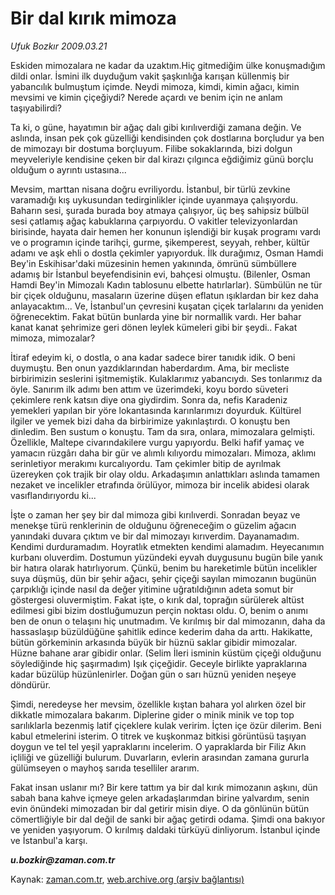 # Bir dal kırık mimoza

*Ufuk Bozkır 2009.03.21*

<tr><td class="metin" colspan="2" style="padding-top: 20px; padding-left: 5px; padding-right: 10px;">Eskiden mimozalara ne kadar da uzaktım.Hiç gitmediğim ülke  konuşmadığım dildi onlar. İsmini ilk duyduğum vakit şaşkınlığa karışan küllenmiş bir yabancılık bulmuştum içimde. Neydi mimoza, kimdi, kimin ağacı, kimin mevsimi ve kimin çiçeğiydi? Nerede açardı ve benim için ne anlam taşıyabilirdi?</td></tr><tr><td class="metin" colspan="2" style="padding-top: 20px; padding-left: 5px; padding-right: 10px;"><p>Ta ki, o güne, hayatımın bir ağaç dalı gibi kırılıverdiği zamana değin. Ve aslında, insan pek çok güzelliği kendisinden çok dostlarına borçludur ya ben de mimozayı bir dostuma borçluyum. Filibe sokaklarında, bizi dolgun meyveleriyle kendisine çeken bir dal kirazı çılgınca eğdiğimiz günü borçlu olduğum o ayrıntı ustasına...
<p>Mevsim, marttan nisana doğru evriliyordu. İstanbul, bir türlü zevkine varamadığı kış uykusundan tedirginlikler içinde uyanmaya çalışıyordu. Baharın sesi, şurada burada boy atmaya çalışıyor, üç beş sahipsiz bülbül sesi çatlamış ağaç kabuklarına çarpıyordu. O vakitler televizyonlardan birisinde, hayata dair hemen her konunun işlendiği bir kuşak programı vardı ve o programın içinde tarihçi, gurme, şikemperest, seyyah, rehber, kültür adamı ve aşk ehli o dostla çekimler yapıyorduk. İlk durağımız, Osman Hamdi Bey'in Eskihisar'daki müzesinin hemen yakınında, ömrünü sümbüllere adamış bir İstanbul beyefendisinin evi, bahçesi olmuştu. (Bilenler, Osman Hamdi Bey'in Mimozalı Kadın tablosunu elbette hatırlarlar). Sümbülün ne tür bir çiçek olduğunu, masaların üzerine düşen eflatun ışıklardan bir kez daha anlayacaktım... Ve, İstanbul'un çevresini kuşatan çiçek tarlalarını da yeniden öğrenecektim. Fakat bütün bunlarda yine bir normallik vardı. Her bahar kanat kanat şehrimize geri dönen leylek kümeleri gibi bir şeydi.. Fakat mimoza, mimozalar?
<p>İtiraf edeyim ki, o dostla, o ana kadar sadece birer tanıdık idik. O beni duymuştu. Ben onun yazdıklarından haberdardım. Ama, bir mecliste birbirimizin seslerini işitmemiştik. Kulaklarımız yabancıydı. Ses tonlarımız da öyle. Sanırım ilk adımı ben attım ve üzerimdeki, koyu bordo süveteri çekimlere renk katsın diye ona giydirdim. Sonra da, nefis Karadeniz yemekleri yapılan bir yöre lokantasında karınlarımızı doyurduk. Kültürel ilgiler ve yemek bizi daha da birbirimize yakınlaştırdı. O konuştu ben dinledim. Ben sustum o konuştu. Tam da sıra, onlara, mimozalara gelmişti. Özellikle, Maltepe civarındakilere vurgu yapıyordu. Belki hafif yamaç ve yamacın rüzgârı daha bir gür ve alımlı kılıyordu mimozaları. Mimoza, aklımı serinletiyor merakımı kurcalıyordu. Tam çekimler bitip de ayrılmak üzereyken çok trajik bir olay oldu. Arkadaşımın anlattıkları aslında tamamen nezaket ve incelikler etrafında örülüyor, mimoza bir incelik abidesi olarak vasıflandırıyordu ki...
<p>İşte o zaman her şey bir dal mimoza gibi kırılıverdi. Sonradan beyaz ve menekşe türü renklerinin de olduğunu öğreneceğim o güzelim ağacın yanındaki duvara çıktım ve bir dal mimozayı kırıverdim. Dayanamadım. Kendimi durduramadım. Hoyratlık etmekten kendimi alamadım. Heyecanımın kurbanı oluverdim. Dostumun yüzündeki eyvah duygusunu bugün bile yanık bir hatıra olarak hatırlıyorum. Çünkü, benim bu hareketimle bütün incelikler suya düşmüş, dün bir şehir ağacı, şehir çiçeği sayılan mimozanın bugünün çarpıklığı içinde nasıl da değer yitimine uğratıldığının adeta somut bir göstergesi oluvermiştim. Fakat işte, o kırık dal, toprağın sürülerek altüst edilmesi gibi bizim dostluğumuzun perçin noktası oldu. O, benim o anımı ben de onun o telaşını hiç unutmadım. Ve kırılmış bir dal mimozanın, daha da hassaslaşıp büzüldüğüne şahitlik edince kederim daha da arttı. Hakikatte, bütün görkeminin arkasında büyük bir hüznü saklar gibidir mimozalar. Hüzne bahane arar gibidir onlar. (Selim İleri isminin küstüm çiçeği olduğunu söylediğinde hiç şaşırmadım) Işık çiçeğidir. Geceyle birlikte yapraklarına kadar büzülüp hüzünlenirler. Doğan gün o sarı hüznü yeniden neşeye döndürür.
<p>Şimdi, neredeyse her mevsim, özellikle kıştan bahara yol alırken özel bir dikkatle mimozalara bakarım. Diplerine gider o minik minik ve top top sarılıklarla bezenmiş latif çiçeklere kulak veririm. İçten içe özür dilerim. Beni kabul etmelerini isterim. O titrek ve kuşkonmaz bitkisi görüntüsü taşıyan doygun ve tel tel yeşil yapraklarını incelerim. O yapraklarda bir Filiz Akın içliliği ve güzelliği bulurum. Duvarların, evlerin arasından zamana gururla gülümseyen o mayhoş sarıda teselliler ararım.
<p>Fakat insan uslanır mı? Bir kere tattım ya bir dal kırık mimozanın aşkını, dün sabah bana kahve içmeye gelen arkadaşlarımdan birine yalvardım, senin evin önündeki mimozadan bir dal getirir misin diye. O da gönlünün bütün cömertliğiyle bir dal değil de sanki bir ağaç getirdi odama. Şimdi ona bakıyor ve yeniden yaşıyorum. O kırılmış daldaki türküyü dinliyorum. İstanbul içinde ve İstanbul'a karşı.
<p><i><b>u.bozkir@zaman.com.tr</b></i><br/></p></p></p></p></p></p></p></td></tr>

Kaynak: [zaman.com.tr](http://zaman.com.tr/yazar.do?yazino=827877), [web.archive.org (arşiv bağlantısı)](http://web.archive.org/web/20090325074023/http://zaman.com.tr:80/yazar.do?yazino=827877)
